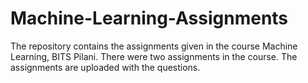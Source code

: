 # Machine-Learning-Assignments
The repository contains the assignments given in the course Machine Learning, BITS Pilani.
There were two assignments in the course. The assignments are uploaded with the questions.

